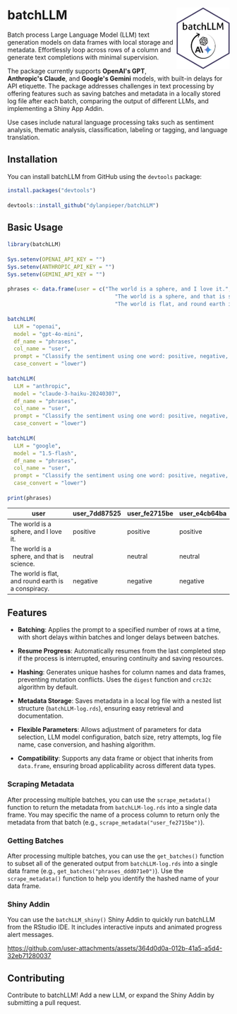# batchLLM <img src="inst/batchGPT_hexLogo.png" width="120" align="right"/>

Batch process Large Language Model (LLM) text generation models on data frames with local storage and metadata. Effortlessly loop across rows of a column and generate text completions with minimal supervision.

The package currently supports **OpenAI's GPT**, **Anthropic's Claude**, and **Google's Gemini** models, with built-in delays for API etiquette. The package addresses challenges in text processing by offering features such as saving batches and metadata in a locally stored log file after each batch, comparing the output of different LLMs, and implementing a Shiny App Addin.

Use cases include natural language processing taks such as sentiment analysis, thematic analysis, classification, labeling or tagging, and language translation.

## Installation

You can install batchLLM from GitHub using the `devtools` package:

``` r
install.packages("devtools")

devtools::install_github("dylanpieper/batchLLM")
```

## Basic Usage

``` r
library(batchLLM) 

Sys.setenv(OPENAI_API_KEY = "")
Sys.setenv(ANTHROPIC_API_KEY = "")
Sys.setenv(GEMINI_API_KEY = "")

phrases <- data.frame(user = c("The world is a sphere, and I love it.", 
                                  "The world is a sphere, and that is science.", 
                                  "The world is flat, and round earth is a conspiracy."))
                                  
batchLLM(
  LLM = "openai",
  model = "gpt-4o-mini",
  df_name = "phrases",
  col_name = "user",
  prompt = "Classify the sentiment using one word: positive, negative, or neutral",
  case_convert = "lower")

batchLLM(
  LLM = "anthropic",
  model = "claude-3-haiku-20240307",
  df_name = "phrases",
  col_name = "user",
  prompt = "Classify the sentiment using one word: positive, negative, or neutral",
  case_convert = "lower")

batchLLM(
  LLM = "google",
  model = "1.5-flash",
  df_name = "phrases",
  col_name = "user",
  prompt = "Classify the sentiment using one word: positive, negative, or neutral",
  case_convert = "lower")

print(phrases)
```

| user                                                | user_7dd87525 | user_fe2715be | user_e4cb64ba |
|---------------------------|---------------|---------------|---------------|
| The world is a sphere, and I love it.               | positive      | positive      | positive      |
| The world is a sphere, and that is science.         | neutral       | neutral       | neutral       |
| The world is flat, and round earth is a conspiracy. | negative      | negative      | negative      |

## **Features**

-   **Batching**: Applies the prompt to a specified number of rows at a time, with short delays within batches and longer delays between batches.

-   **Resume Progress**: Automatically resumes from the last completed step if the process is interrupted, ensuring continuity and saving resources.

-   **Hashing**: Generates unique hashes for column names and data frames, preventing mutation conflicts. Uses the `digest` function and `crc32c` algorithm by default.

-   **Metadata Storage**: Saves metadata in a local log file with a nested list structure (`batchLLM-log.rds`), ensuring easy retrieval and documentation.

-   **Flexible Parameters**: Allows adjustment of parameters for data selection, LLM model configuration, batch size, retry attempts, log file name, case conversion, and hashing algorithm.

-   **Compatibility**: Supports any data frame or object that inherits from `data.frame`, ensuring broad applicability across different data types.

### Scraping Metadata

After processing multiple batches, you can use the `scrape_metadata()` function to return the metadata from `batchLLM-log.rds` into a single data frame. You may specific the name of a process column to return only the metadata from that batch (e.g., `scrape_metadata("user_fe2715be")`).

### Getting Batches

After processing multiple batches, you can use the `get_batches()` function to subset all of the generated output from `batchLLM-log.rds` into a single data frame (e.g., `get_batches("phrases_ddd071e0")`). Use the `scrape_metadata()` function to help you identify the hashed name of your data frame.

### Shiny Addin

You can use the `batchLLM_shiny()` Shiny Addin to quickly run batchLLM from the RStudio IDE. It includes interactive inputs and animated progress alert messages.

https://github.com/user-attachments/assets/364d0d0a-012b-41a5-a5d4-32eb71280037

## Contributing

Contribute to batchLLM! Add a new LLM, or expand the Shiny Addin by submitting a pull request.
